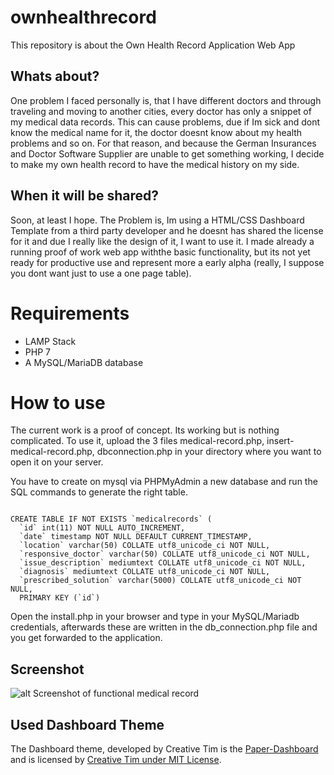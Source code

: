 # ownhealthrecord
This repository is about the Own Health Record Application Web App

## Whats about?
One problem I faced personally is, that I have different doctors and through traveling and moving to another cities, every doctor has only a snippet of my medical data records.
This can cause problems, due if Im sick and dont know the medical name for it, the doctor doesnt know about my health problems and so on.
For that reason, and because the German Insurances and Doctor Software Supplier are unable to get something working, I decide to make my own health record to have the medical history on my side.

## When it will be shared?
Soon, at least I hope.
The Problem is, Im using a HTML/CSS Dashboard Template from a third party developer and he doesnt has shared the license for it and due I really like the design of it, I want to use it. I made already a running proof of work web app withthe basic functionality, but its not yet ready for productive use and represent more a early alpha (really, I suppose you dont want just to use a one page table).

# Requirements
* LAMP Stack
* PHP 7
* A MySQL/MariaDB database

# How to use 
The current work is a proof of concept. Its working but is nothing complicated.
To use it, upload the 3 files medical-record.php, insert-medical-record.php, dbconnection.php in your directory where you want to open it on your server.

You have to create on mysql via PHPMyAdmin a new database and run the SQL commands to generate the right table.

```

CREATE TABLE IF NOT EXISTS `medicalrecords` (
  `id` int(11) NOT NULL AUTO_INCREMENT,
  `date` timestamp NOT NULL DEFAULT CURRENT_TIMESTAMP,
  `location` varchar(50) COLLATE utf8_unicode_ci NOT NULL,
  `responsive_doctor` varchar(50) COLLATE utf8_unicode_ci NOT NULL,
  `issue_description` mediumtext COLLATE utf8_unicode_ci NOT NULL,
  `diagnosis` mediumtext COLLATE utf8_unicode_ci NOT NULL,
  `prescribed_solution` varchar(5000) COLLATE utf8_unicode_ci NOT NULL,
  PRIMARY KEY (`id`)
```

Open the install.php in your browser and type in your MySQL/Mariadb credentials, 
afterwards these are written in the db_connection.php file and you get forwarded to the application.

## Screenshot
![alt Screenshot of functional medical record](https://github.com/petrk94/ownhealthrecord/blob/master/ownhealthrecord_medrecord_dashboard.png)


## Used Dashboard Theme
The Dashboard theme, developed by Creative Tim is the <a href="https://github.com/creativetimofficial/paper-dashboard" target="_blank">Paper-Dashboard</a> and is licensed by <a href="https://www.creative-tim.com/license/" target="_blank">Creative Tim under MIT License</a>.
